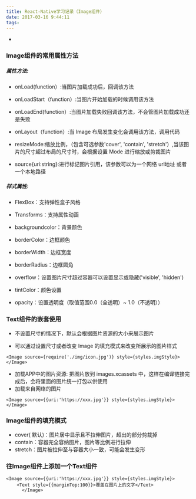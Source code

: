 ```yaml
---
title: React-Native学习记录（Image组件）
date: 2017-03-16 9:44:11
tags:
---
```

+ <!-- more -->

### Image组件的常用属性方法

##### 属性方法:
- onLoad(function）:当图片加载成功后，回调该方法
 
- onLoadStart（function）:当图片开始加载的时候调用该方法
 
- onLoadEnd(function）:当图片加载失败回调该方法，不会管图片加载成功还是失败
 
- onLayout（function）:当 Image 布局发生变化会调用该方法，调用代码
 
- resizeMode:缩放比例，（包含可选参数'cover', 'contain', 'stretch'）,当该图片的尺寸超过布局的尺寸时，会根据设置 Mode 进行缩放或剪裁图片
 
- source{uri:string}:进行标记图片引用，该参数可以为一个网络 url地址 或者 一个本地路径

##### 样式属性:

- FlexBox：支持弹性盒子风格

- Transforms：支持属性动画

- backgroundcolor：背景颜色

- borderColor：边框颜色

- borderWidth：边框宽度

- borderRadius：边框圆角

- overflow：设置图片尺寸超过容器可以设置显示或隐藏('visible', 'hidden')

- tintColor：颜色设置

- opacity：设置透明度（取值范围0.0（全透明）~ 1.0（不透明））


### Text组件的嵌套使用

- 不设置尺寸的情况下，默认会根据图片资源的大小来展示图片

- 可以通过设置尺寸或者改变 Image 的填充模式来改变所展示的图片样式


```
<Image source={require('./img/icon.jpg')} style={styles.imgStyle}></Image>
```
- 加载APP中的图片资源: 把图片放到 images.xcassets 中，这样在编译链接完成后，会将里面的图片统一打包以供使用
- 加载来自网络的图片



```
<Image source={{uri:'https://xxx.jpg'}} style={styles.imgStyle}></Image>
```
### Image组件的填充模式
- cover( 默认)：图片居中显示且不拉伸图片，超出的部分剪裁掉
- contain：容器完全容纳图片，图片等比例进行拉伸
- stretch：图片被拉伸至与容器大小一致，可能会发生变形

### 往Image组件上添加一个Text组件

```
<Image source={{uri:'https://xxx.jpg'}} style={styles.imgStyle}>
    <Text style={{marginTop:100}}>覆盖在图片上的文字</Text>
      </Image>

```

